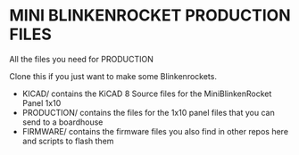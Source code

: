 # MINI BLINKENROCKET PRODUCTION FILES 
All the files you need for PRODUCTION

Clone this if you just want to make some Blinkenrockets.

* KICAD/      contains the KiCAD 8 Source files for the MiniBlinkenRocket Panel 1x10
* PRODUCTION/   contains the files for the 1x10 panel files that you can send to a boardhouse
* FIRMWARE/  contains the firmware files you also find in other repos here and scripts to flash them
